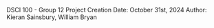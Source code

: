 DSCI 100 - Group 12 Project
Creation Date: October 31st, 2024
Author: Kieran Sainsbury, William Bryan
